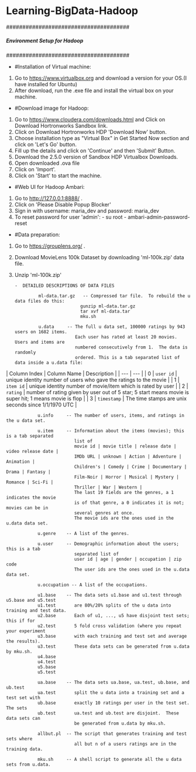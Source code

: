 # Learning-BigData-Hadoop

######################################
##### Environment Setup for Hadoop #####
######################################

- #Installation of Virtual machine:
1. Go to https://www.virtualbox.org and download a version for your OS.(I have installed for Ubuntu)
2. After download, run the .exe file and install the virtual box on your machine.

- #Download image for Hadoop:
1. Go to https://www.cloudera.com/downloads.html and Click on Download Hortronworks Sandbox link.
2. Click on Download Hortronworks HDP 'Download Now' button.
3. Choose installation type as "Virtual Box" in Get Started Now section and click on 'Let's Go' button.
4. Fill up the details and click on 'Continue' and then 'Submit' Button.
5. Download the 2.5.0 version of Sandbox HDP Virtualbox Downloads.
6. Open downloaded .ova file
8. Click on 'Import'.
9. Click on 'Start' to start the machine.

- #Web UI for Hadoop Ambari:
1. Go to http://127.0.0.1:8888/ .
2. Click on 'Please Disable Popup Blocker'
3. Sign in with username: maria_dev and password: maria_dev
4. To reset password for user 'admin':
        - su root
        - ambari-admin-password-reset

- #Data preparation:
1. Go to https://grouplens.org/ .
2. Download MovieLens 100k Dataset by downloading 'ml-100k.zip' data file.
3. Unzip 'ml-100k.zip'
       
       -  DETAILED DESCRIPTIONS OF DATA FILES

                ml-data.tar.gz   -- Compressed tar file.  To rebuild the u data files do this:
                                gunzip ml-data.tar.gz
                                tar xvf ml-data.tar
                                mku.sh

                u.data     -- The full u data set, 100000 ratings by 943 users on 1682 items.
                              Each user has rated at least 20 movies.  Users and items are
                              numbered consecutively from 1.  The data is randomly
                              ordered. This is a tab separated list of data inside a u.data file:
                              
 | Column Index | Column Name | Description |
 | --- | --- |
| 0 | `user id` | unique identity number of users who gave the ratings to the movie |
| 1 | `item id` | unique identity number of movie/item which is rated by user |
| 2 | `rating` | number of rating given by user out of 5 star; 5 start means movie is super hit; 1 means movie is flop |
| 3 | `timestamp` | The time stamps are unix seconds since 1/1/1970 UTC |
                              

                u.info     -- The number of users, items, and ratings in the u data set.

                u.item     -- Information about the items (movies); this is a tab separated
                              list of
                              movie id | movie title | release date | video release date |
                              IMDb URL | unknown | Action | Adventure | Animation |
                              Children's | Comedy | Crime | Documentary | Drama | Fantasy |
                              Film-Noir | Horror | Musical | Mystery | Romance | Sci-Fi |
                              Thriller | War | Western |
                              The last 19 fields are the genres, a 1 indicates the movie
                              is of that genre, a 0 indicates it is not; movies can be in
                              several genres at once.
                              The movie ids are the ones used in the u.data data set.

                u.genre    -- A list of the genres.

                u.user     -- Demographic information about the users; this is a tab
                              separated list of
                              user id | age | gender | occupation | zip code
                              The user ids are the ones used in the u.data data set.

                u.occupation -- A list of the occupations.

                u1.base    -- The data sets u1.base and u1.test through u5.base and u5.test
                u1.test       are 80%/20% splits of the u data into training and test data.
                u2.base       Each of u1, ..., u5 have disjoint test sets; this if for
                u2.test       5 fold cross validation (where you repeat your experiment
                u3.base       with each training and test set and average the results).
                u3.test       These data sets can be generated from u.data by mku.sh.
                u4.base
                u4.test
                u5.base
                u5.test

                ua.base    -- The data sets ua.base, ua.test, ub.base, and ub.test
                ua.test       split the u data into a training set and a test set with
                ub.base       exactly 10 ratings per user in the test set.  The sets
                ub.test       ua.test and ub.test are disjoint.  These data sets can
                              be generated from u.data by mku.sh.

                allbut.pl  -- The script that generates training and test sets where
                              all but n of a users ratings are in the training data.

                mku.sh     -- A shell script to generate all the u data sets from u.data.

